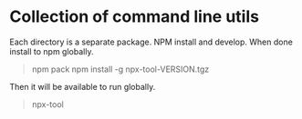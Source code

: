 # Collection of command line utils

Each directory is a separate package. NPM install and develop. When done install to npm globally.

> npm pack
> npm install -g npx-tool-VERSION.tgz

Then it will be available to run globally.

> npx-tool
